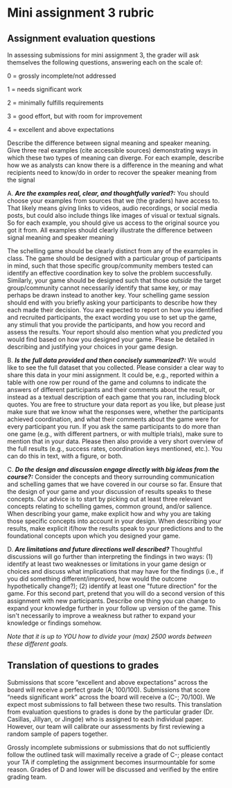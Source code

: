 # Mini assignment 3 rubric

## Assignment evaluation questions

In assessing submissions for mini assignment 3, the grader will ask themselves the following questions, answering each on the scale of:

0 = grossly incomplete/not addressed

1 = needs significant work

2 = minimally fulfills requirements

3 = good effort, but with room for improvement

4 = excellent and above expectations

Describe the difference between signal meaning and speaker meaning. Give three real examples (cite accessible sources) demonstrating ways in which these two types of meaning can diverge. For each example, describe how we as analysts can know there is a difference in the meaning and what recipients need to know/do in order to recover the speaker meaning from the signal


A. _**Are the examples real, clear, and thoughtfully varied?:**_ You should choose your examples from sources that we (the graders) have access to. That likely means giving links to videos, audio recordings, or social media posts, but could also include things like images of visual or textual signals. So for each example, you should give us access to the original source you got it from. All examples should clearly illustrate the difference between signal meaning and speaker meaning


The schelling game should be clearly distinct from any of the examples in class. The game should be designed with a particular group of participants in mind, such that those specific group/community members tested can identify an effective coordination key to solve the problem successfully. Similarly, your game should be designed such that those _outside_ the target group/community cannot necessarily identify that same key, or may perhaps be drawn instead to another key. Your schelling game session should end with you briefly asking your participants to describe how they each made their decision. You are expected to report on how you identified and recruited participants, the exact wording you use to set up the game, any stimuli that you provide the participants, and how you record and assess the results. Your report should also mention what you _predicted_ you would find based on how you designed your game. Please be detailed in describing and justifying your choices in your game design.

B. _**Is the full data provided and then concisely summarized?:**_ We would like to see the full dataset that you collected. Please consider a clear way to share this data in your mini assignment. It could be, e.g., reported within a table with one row per round of the game and columns to indicate the answers of different participants and their comments about the result, or instead as a textual description of each game that you ran, including block quotes. You are free to structure your data report as you like, but please just make sure that we know what the responses were, whether the participants achieved coordination, and what their comments about the game were for every participant you run. If you ask the same participants to do more than one game (e.g., with different partners, or with multiple trials), make sure to mention that in your data. Please then also provide a very short overview of the full results (e.g., success rates, coordination keys mentioned, etc.). You can do this in text, with a figure, or both.

C. _**Do the design and discussion engage directly with big ideas from the course?:**_ Consider the concepts and theory surrounding communication and schelling games that we have covered in our course so far. Ensure that the design of your game and your discussion of results speaks to these concepts. Our advice is to start by picking out at least three relevant concepts relating to schelling games, common ground, and/or salience. When describing your game, make explicit how and why you are taking those specific concepts into account in your design. When describing your results, make explicit if/how the results speak to your predictions and to the foundational concepts upon which you designed your game.

D. _**Are limitations and future directions well described?**_ Thoughtful discussions will go further than interpreting the findings in two ways: (1) identify at least two weaknesses or limitations in your game design or choices and discuss what implications that may have for the findings (i.e., if you did something different/improved, how would the outcome hypothetically change?); (2) identify at least one "future direction" for the game. For this second part, pretend that you will do a second version of this assignment with new participants. Describe one thing you can change to expand your knowledge further in your follow up version of the game. This isn't necessarily to improve a weakness but rather to expand your knowledge or findings somehow.

_Note that it is up to YOU how to divide your (max) 2500 words between these different goals._

## Translation of questions to grades

Submissions that score “excellent and above expectations” across the board will receive a perfect grade (A; 100/100). Submissions that score “needs significant work” across the board will receive a (C-; 70/100). We expect most submissions to fall between these two results. This translation from evaluation questions to grades is done by the particular grader (Dr. Casillas, Jillyan, or Jingde) who is assigned to each individual paper. However, our team will calibrate our assessments by first reviewing a random sample of papers together.

Grossly incomplete submissions or submissions that do not sufficiently follow the outlined task will maximally receive a grade of C-; please contact your TA if completing the assignment becomes insurmountable for some reason. Grades of D and lower will be discussed and verified by the entire grading team.


